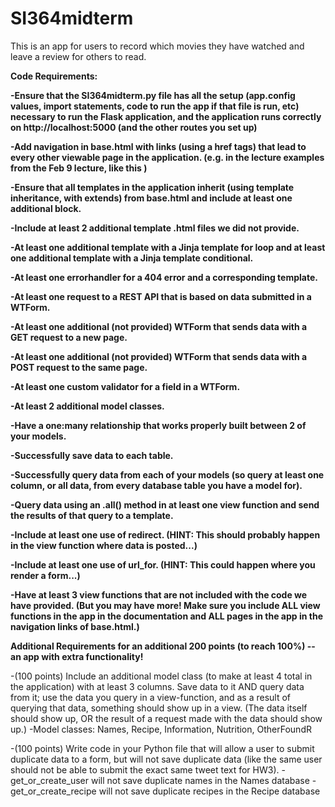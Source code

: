 # SI364midterm
This is an app for users to record which movies they have watched and leave a review for others to read. 

**Code Requirements:**

**-Ensure that the SI364midterm.py file has all the setup (app.config values, import statements, code to run the app if that file is run, etc) necessary to run the Flask application, and the application runs correctly on http://localhost:5000 (and the other routes you set up)**

**-Add navigation in base.html with links (using a href tags) that lead to every other viewable page in the application. (e.g. in the lecture examples from the Feb 9 lecture, like this )**

**-Ensure that all templates in the application inherit (using template inheritance, with extends) from base.html and include at least one additional block.**

**-Include at least 2 additional template .html files we did not provide.**

**-At least one additional template with a Jinja template for loop and at least one additional template with a Jinja template conditional.**

**-At least one errorhandler for a 404 error and a corresponding template.**

**-At least one request to a REST API that is based on data submitted in a WTForm.**

**-At least one additional (not provided) WTForm that sends data with a GET request to a new page.**

**-At least one additional (not provided) WTForm that sends data with a POST request to the same page.**

**-At least one custom validator for a field in a WTForm.**

**-At least 2 additional model classes.**

**-Have a one:many relationship that works properly built between 2 of your models.**

**-Successfully save data to each table.**

**-Successfully query data from each of your models (so query at least one column, or all data, from every database table you have a model for).**

**-Query data using an .all() method in at least one view function and send the results of that query to a template.**

**-Include at least one use of redirect. (HINT: This should probably happen in the view function where data is posted...)**

**-Include at least one use of url_for. (HINT: This could happen where you render a form...)**

**-Have at least 3 view functions that are not included with the code we have provided. (But you may have more! Make sure you include ALL view functions in the app in the documentation and ALL pages in the app in the navigation links of base.html.)**

**Additional Requirements for an additional 200 points (to reach 100%) -- an app with extra functionality!**

-(100 points) Include an additional model class (to make at least 4 total in the application) with at least 3 columns. Save data to it AND query data from it; use the data you query in a view-function, and as a result of querying that data, something should show up in a view. (The data itself should show up, OR the result of a request made with the data should show up.)
-Model classes: Names, Recipe, Information, Nutrition, OtherFoundR

-(100 points) Write code in your Python file that will allow a user to submit duplicate data to a form, but will not save duplicate data (like the same user should not be able to submit the exact same tweet text for HW3).
-get_or_create_user will not save duplicate names in the Names database -get_or_create_recipe will not save duplicate recipes in the Recipe database
